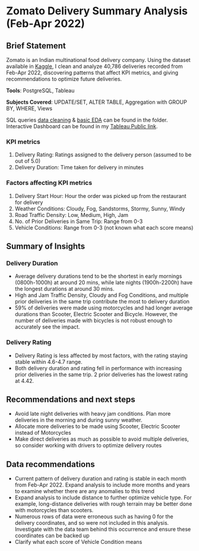# Zomato Delivery Summary Analysis (Feb-Apr 2022)
## Brief Statement
Zomato is an Indian multinational food delivery company. Using the dataset available in [Kaggle](https://www.kaggle.com/datasets/saurabhbadole/zomato-delivery-operations-analytics-dataset/data), I clean and analyze 40,786 deliveries recorded from Feb-Apr 2022, discovering patterns that affect KPI metrics, and giving recommendations to optimize future deliveries.

**Tools**: PostgreSQL, Tableau 

**Subjects Covered**: UPDATE/SET, ALTER TABLE, Aggregation with GROUP BY, WHERE, Views

SQL queries [data cleaning](Zomato%20Delivery%20Summary%20(Feb-Apr%202022)/sql_data_cleaning.sql) & [basic EDA](Zomato%20Delivery%20Summary%20(Feb-Apr%202022)/sql_basic_EDA.sql) can be found in the folder. Interactive Dashboard can be found in my [Tableau Public link](https://public.tableau.com/views/ZomatoDeliverySummaryFeb-Apr2022/Dashboard1?:language=en-US&:sid=&:redirect=auth&:display_count=n&:origin=viz_share_link).

### KPI metrics
1. Delivery Rating: Ratings assigned to the delivery person (assumed to be out of 5.0)
2. Delivery Duration: Time taken for delivery in minutes

### Factors affecting KPI metrics
1. Delivery Start Hour: Hour the order was picked up from the restaurant for delivery
2. Weather Conditions: Cloudy, Fog, Sandstorms, Stormy, Sunny, Windy
3. Road Traffic Density: Low, Medium, High, Jam
4. No. of Prior Deliveries in Same Trip: Range from 0-3
5. Vehicle Conditions: Range from 0-3 (not known what each score means)

## Summary of Insights
### Delivery Duration
- Average delivery durations tend to be the shortest in early mornings (0800h-1000h) at around 20 mins, while late nights (1900h-2200h) have the longest durations at around 30 mins.
- High and Jam Traffic Density, Cloudy and Fog Conditions, and multiple prior deliveries in the same trip contribute the most to delivery duration
- 59% of deliveries were made using motorcycles and had longer average durations than Scooter, Electric Scooter and Bicycle. However, the number of deliveries made with bicycles is not robust enough to accurately see the impact.

### Delivery Rating
- Delivery Rating is less affected by most factors, with the rating staying stable within 4.6-4.7 range.
- Both delivery duration and rating fell in performance with increasing prior deliveries in the same trip. 2 prior deliveries has the lowest rating at 4.42.

## Recommendations and next steps
- Avoid late night deliveries with heavy jam conditions. Plan more deliveries in the morning and during sunny weather.
- Allocate more deliveries to be made using Scooter, Electric Scooter instead of Motorcycles
- Make direct deliveries as much as possible to avoid multiple deliveries, so consider working with drivers to optimize delivery routes

## Data recommendations
- Current pattern of delivery duration and rating is stable in each month from Feb-Apr 2022. Expand analysis to include more months and years to examine whether there are any anomalies to this trend
- Expand analysis to include distance to further optimize vehicle type. For example, long-distance deliveries with rough terrain may be better done with motorcycles than scooters.
- Numerous rows of data were erroneous such as having 0 for the delivery coordinates, and so were not included in this analysis. Investigate with the data team behind this occurrence and ensure these coordinates can be backed up
- Clarify what each score of Vehicle Condition means
